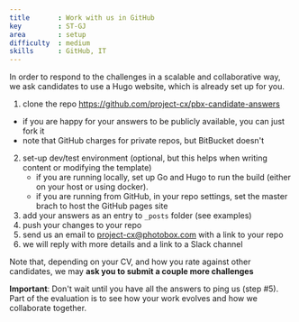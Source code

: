 ```yaml
---
title       : Work with us in GitHub
key         : ST-GJ
area        : setup
difficulty  : medium
skills      : GitHub, IT
---
```


In order to respond to the challenges in a scalable and collaborative way, we
ask candidates to use a Hugo website, which is already set up for you.

1. clone the repo https://github.com/project-cx/pbx-candidate-answers
  - if you are happy for your answers to be publicly available, you can just fork it
  - note that GitHub charges for private repos, but BitBucket doesn't
2. set-up dev/test environment (optional, but this helps when writing content or modifying the template)
    - if you are running locally, set up Go and Hugo to run the build (either on your host or using docker).
    - if you are running from GitHub, in your repo settings, set the master brach to host the GitHub pages site
3. add your answers as an entry to `_posts` folder (see examples)
4. push your changes to your repo
5. send us an email to project-cx@photobox.com with a link to your repo
6. we will reply with more details and a link to a Slack channel

Note that, depending on your CV, and how you rate against other candidates, we
may **ask you to submit a couple more challenges**

**Important**: Don't wait until you have all the answers to ping us (step #5). Part of the
evaluation is to see how your work evolves and how we collaborate together.
